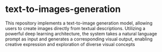 # text-to-images-generation
This repository implements a text-to-image generation model, allowing users to create images directly from textual descriptions. Utilizing a powerful deep learning architecture, the system takes a natural language prompt as input and generates a corresponding visual output, enabling creative expression and exploration of diverse visual concepts
